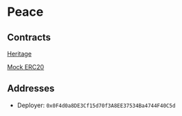 # Peace 

## Contracts

[Heritage](https://testnet.snowtrace.io/address/0x67F488df4900Dbf429C29caD7DF28138e8DBb3cc)

[Mock ERC20](https://testnet.snowtrace.io/address/0x500712d4aAF05F25f171b2b615A6592D2725c850)

## Addresses

* Deployer: `0x0F4d0a8DE3Cf15d70f3A8EE37534Ba4744F40C5d`
